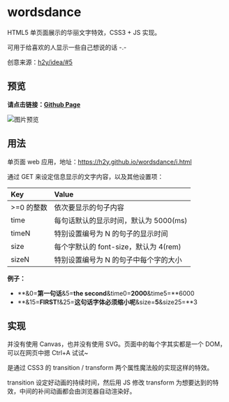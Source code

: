 # wordsdance

HTML5 单页面展示的华丽文字特效，CSS3 + JS 实现。

可用于给喜欢的人显示一些自己想说的话 -.-

创意来源：[h2y/idea/#5](https://github.com/h2y/idea/issues/5)


## 预览

__请点击链接：[Github Page](https://h2y.github.io/wordsdance/i.html?0=%C2%A1feliz%20cumplea%C3%B1os!&5=Bon%20Anniversaire&10=Alles%20Gute%20Zum%20Geburtstag!&15=%D1%81%20%D0%B4%D0%B5%D0%BD%D1%8C%20%D1%80%D0%BE%D0%B6%D0%B4%D0%B5%D0%BD%D0%B8%D1%8F&20=Hro%27nia%20Polla%27!!!&25=%E3%81%8A%E8%AF%9E%E7%94%9F%E6%97%A5%E3%81%8A%E3%82%81%E3%81%A7%E3%81%A8%E3%81%94%E3%81%96%E3%81%84%E3%81%BE%E3%81%99&30=%E7%94%9F%E6%97%A5%E5%BF%AB%E4%B9%90%EF%BC%81&time0=3000)__

![图片预览](https://cloud.githubusercontent.com/assets/12909077/18115301/f3a676e0-6f70-11e6-919e-f6a53b24b908.png)


## 用法

单页面 web 应用，地址：<https://h2y.github.io/wordsdance/i.html>

通过 GET 来设定信息显示的文字内容，以及其他设置项：

|Key            |Value                                 |
|:--------------|:-------------------------------------|
|>=0 的整数     |依次要显示的句子内容                     |
|time           |每句话默认的显示时间，默认为 5000(ms)    |
|timeN          |特别设置编号为 N 的句子的显示时间        |
|size           |每个字默认的 font-size，默认为 4(rem)   |
|sizeN          |特别设置编号为 N 的句子中每个字的大小    |

**例子：**

- **&0=**第一句话**&5=**the second**&time0=**2000**&time5=**6000
- **&15=**FIRST!**&25=**这句话字体必须缩小呢**&size=**5**&size25=**3


## 实现

并没有使用 Canvas，也并没有使用 SVG。页面中的每个字其实都是一个 DOM，可以在网页中摁 Ctrl+A 试试~

是通过 CSS3 的 transition / transform 两个属性魔法般的实现这样的特效。

transition 设定好动画的持续时间，然后用 JS 修改 transform 为想要达到的特效，中间的补间动画都会由浏览器自动渲染好。
